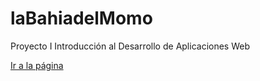 # laBahiadelMomo
Proyecto I Introducción al Desarrollo de Aplicaciones Web

[Ir a la página]( https://anthonysegura.github.io/laBahiadelMomo/)
